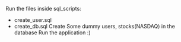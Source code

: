 Run the files inside sql_scripts:
   - create_user.sql
   - create_db.sql
Create Some dummy users, stocks(NASDAQ) in the database
Run the application :)
